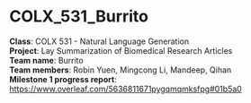 # COLX_531_Burrito

**Class**: COLX 531 - Natural Language Generation  
**Project**: Lay Summarization of Biomedical Research Articles  
**Team name**: Burrito  
**Team members**: Robin Yuen, Mingcong Li, Mandeep, Qihan  
**Milestone 1 progress report**: https://www.overleaf.com/5636811671pygqmqmksfpg#01b5a0

